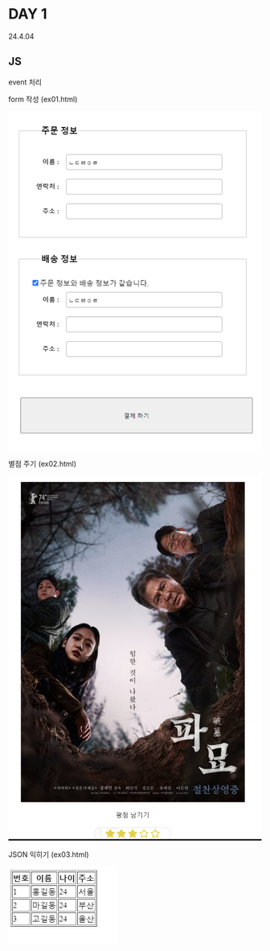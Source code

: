 # DAY 1
24.4.04

## JS

event 처리

form 작성 (ex01.html)

![이미지](./img/01.PNG)

별점 주기 (ex02.html)

![이미지](./img/02.PNG)

JSON 익히기 (ex03.html)

![이미지](./img/03.PNG)
